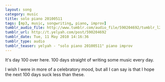 ```yaml
---
layout: song
category: music
title: solo piano 20100511
tags: [mp3, music, songwriting, piano, improv]
tumblr_audio_file: http://www.tumblr.com/audio_file/590204692/tumblr_l29s7o2tbT1qzo4ep
tumblr_url: http://t.yelyah.com/post/590204692
tumblr_date: Tue, 11 May 2010 14:16:36
tumblr_type: audio
tumblr_teaser: yelyah - "solo piano 20100511" piano improv
---
```

It's day 100 over here. 100 days straight of writing some music every day.

I wish I were in more of a celebratory mood, but all I can say is that I hope the next 100 days suck less than these.
